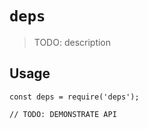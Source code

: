 # `deps`

> TODO: description

## Usage

```
const deps = require('deps');

// TODO: DEMONSTRATE API
```
